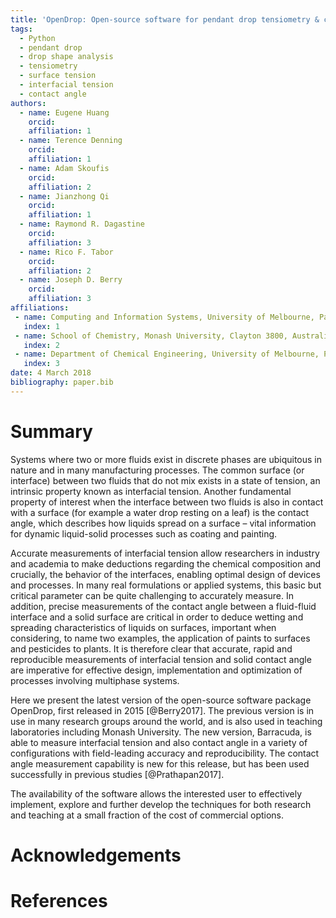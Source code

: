 ```yaml
---
title: 'OpenDrop: Open-source software for pendant drop tensiometry & contact angle measurements'
tags:
  - Python
  - pendant drop
  - drop shape analysis
  - tensiometry
  - surface tension
  - interfacial tension
  - contact angle
authors:
  - name: Eugene Huang
    orcid: 
    affiliation: 1
  - name: Terence Denning
    orcid: 
    affiliation: 1
  - name: Adam Skoufis
    orcid: 
    affiliation: 2
  - name: Jianzhong Qi
    orcid: 
    affiliation: 1
  - name: Raymond R. Dagastine
    orcid: 
    affiliation: 3
  - name: Rico F. Tabor
    orcid: 
    affiliation: 2
  - name: Joseph D. Berry
    orcid: 
    affiliation: 3
affiliations:
 - name: Computing and Information Systems, University of Melbourne, Parkville 3010, Australia
   index: 1
 - name: School of Chemistry, Monash University, Clayton 3800, Australia
   index: 2
 - name: Department of Chemical Engineering, University of Melbourne, Parkville 3010, Australia
   index: 3
date: 4 March 2018
bibliography: paper.bib
---
```


# Summary
 Systems where two or more fluids exist in discrete phases
are ubiquitous in nature and in many manufacturing processes. The
common surface (or interface) between two fluids that do not mix
exists in a state of tension, an intrinsic property known as
interfacial tension. Another fundamental property of interest when the
interface between two fluids is also in contact with a surface (for
example a water drop resting on a leaf) is the contact angle, which
describes how liquids spread on a surface – vital information for
dynamic liquid-solid processes such as coating and painting.

Accurate measurements of interfacial tension allow researchers in
industry and academia to make deductions regarding the chemical
composition and crucially, the behavior of the interfaces, enabling
optimal design of devices and processes. In many real formulations or
applied systems, this basic but critical parameter can be quite
challenging to accurately measure. In addition, precise measurements
of the contact angle between a fluid-fluid interface and a solid
surface are critical in order to deduce wetting and spreading
characteristics of liquids on surfaces, important when considering, to
name two examples, the application of paints to surfaces and
pesticides to plants. It is therefore clear that accurate, rapid and
reproducible measurements of interfacial tension and solid contact
angle are imperative for effective design, implementation and
optimization of processes involving multiphase systems.

Here we present the latest version of the open-source software package OpenDrop, first released in 2015 [@Berry2017]. The previous version is in use in many research groups around the world, and is also used in teaching laboratories including Monash University.
The new version, Barracuda, is able to
measure interfacial tension and also contact angle in a variety of
configurations with field-leading accuracy and reproducibility. The contact angle measurement capability is new for this release, but has been used successfully in previous studies [@Prathapan2017].

The availability of the software allows the interested user to
effectively implement, explore and further develop the techniques for
both research and teaching at a small fraction of the cost of
commercial options. 



# Acknowledgements



# References


